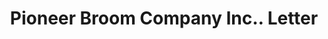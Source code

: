 ---
doi: 10.7916/D8FT9Z61
date_other: '1916'
date_other_textual: '1916'
form: correspondence
genre:
- Letters (correspondence)
name:
- Pioneer Broom Company Inc.
object_in_context_url: https://biggert.cul.columbia.edu/items/view/ave_biggert_01642
subject_hierarchical_geographic:
- Amsterdam, New York, United States
subject_name:
- Pioneer Broom Company Inc.
title: Pioneer Broom Company Inc.. Letter
sort_title: Pioneer Broom Company Inc.. Letter
call_number: ave_biggert_01642
coordinates:
- 42.95,-74.18333333333334
pid: ave_biggert_01642
identifiers: ave_biggert_01642
permalink: /biggert/ave_biggert_01642/
layout: iiif-image-page
---